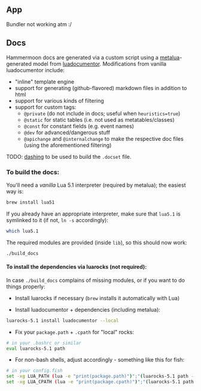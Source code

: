 ## App
Bundler not working atm :/

## Docs

Hammermoon docs are generated via a custom script using a [metalua]-generated model from [luadocumentor]. Modifications from vanilla luadocumentor include:

- "inline" template engine
- support for generating (github-flavored) markdown files in addition to html
- support for various kinds of filtering
- support for custom tags:
  - `@private` (do not include in docs; useful when `heuristics=true`)
  - `@static` for static tables (i.e. not used as metatables/classes)
  - `@const` for constant fields (e.g. event names)
  - `@dev` for advanced/dangerous stuff
  - `@apichange` and `@internalchange` to make the respective doc files (using the aforementioned filtering)

TODO: [dashing] to be used to build the `.docset` file.

[metalua]: https://github.com/fab13n/metalua
[luadocumentor]: https://github.com/LuaDevelopmentTools/luadocumentor
[dashing]: https://github.com/technosophos/dashing

### To build the docs:


You'll need a *vanilla* Lua 5.1 interpreter (required by metalua); the easiest way is:

```bash
brew install lua51
```

If you already have an appropriate interpreter, make sure that 
`lua5.1` is symlinked to it (if not, `ln -s` accordingly):

```bash
which lua5.1
```

The required modules are provided (inside `lib`), so this should now work:

```bash
./build_docs
```


#### To install the dependencies via luarocks (not required):

In case `./build_docs` complains of missing modules, or if you want to do things properly:

- Install luarocks if necessary (`brew` installs it automatically with Lua)

- Install luadocumentor + dependencies (including metalua):

```bash
luarocks-5.1 install luadocumentor --local
```

- Fix your `package.path` + `.cpath` for "local" rocks:

```bash
# in your .bashrc or similar
eval luarocks-5.1 path
```

- For non-bash shells, adjust accordingly - something like this for fish:

```bash
# in your config.fish
set -xg LUA_PATH (lua -e "print(package.path)")";"(luarocks-5.1 path --lr-path)
set -xg LUA_CPATH (lua -e "print(package.cpath)")";"(luarocks-5.1 path --lr-cpath)
```

